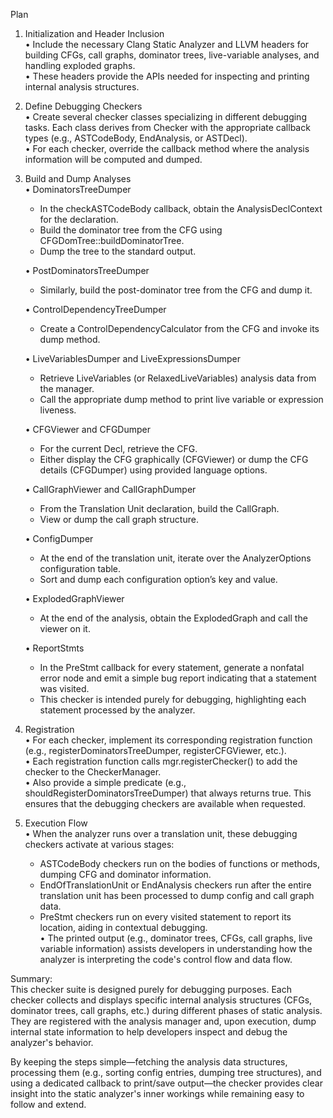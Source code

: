 Plan

1. Initialization and Header Inclusion  
   • Include the necessary Clang Static Analyzer and LLVM headers for building CFGs, call graphs, dominator trees, live-variable analyses, and handling exploded graphs.  
   • These headers provide the APIs needed for inspecting and printing internal analysis structures.

2. Define Debugging Checkers  
   • Create several checker classes specializing in different debugging tasks. Each class derives from Checker with the appropriate callback types (e.g., ASTCodeBody, EndAnalysis, or ASTDecl).  
   • For each checker, override the callback method where the analysis information will be computed and dumped.

3. Build and Dump Analyses  
   • DominatorsTreeDumper  
     - In the checkASTCodeBody callback, obtain the AnalysisDeclContext for the declaration.  
     - Build the dominator tree from the CFG using CFGDomTree::buildDominatorTree.  
     - Dump the tree to the standard output.  
     
   • PostDominatorsTreeDumper  
     - Similarly, build the post-dominator tree from the CFG and dump it.
     
   • ControlDependencyTreeDumper  
     - Create a ControlDependencyCalculator from the CFG and invoke its dump method.
     
   • LiveVariablesDumper and LiveExpressionsDumper  
     - Retrieve LiveVariables (or RelaxedLiveVariables) analysis data from the manager.  
     - Call the appropriate dump method to print live variable or expression liveness.
     
   • CFGViewer and CFGDumper  
     - For the current Decl, retrieve the CFG.  
     - Either display the CFG graphically (CFGViewer) or dump the CFG details (CFGDumper) using provided language options.
     
   • CallGraphViewer and CallGraphDumper  
     - From the Translation Unit declaration, build the CallGraph.  
     - View or dump the call graph structure.
     
   • ConfigDumper  
     - At the end of the translation unit, iterate over the AnalyzerOptions configuration table.  
     - Sort and dump each configuration option’s key and value.
     
   • ExplodedGraphViewer  
     - At the end of the analysis, obtain the ExplodedGraph and call the viewer on it.
     
   • ReportStmts  
     - In the PreStmt callback for every statement, generate a nonfatal error node and emit a simple bug report indicating that a statement was visited.  
     - This checker is intended purely for debugging, highlighting each statement processed by the analyzer.

4. Registration  
   • For each checker, implement its corresponding registration function (e.g., registerDominatorsTreeDumper, registerCFGViewer, etc.).  
   • Each registration function calls mgr.registerChecker<CheckerClass>() to add the checker to the CheckerManager.  
   • Also provide a simple predicate (e.g., shouldRegisterDominatorsTreeDumper) that always returns true. This ensures that the debugging checkers are available when requested.

5. Execution Flow  
   • When the analyzer runs over a translation unit, these debugging checkers activate at various stages:  
     - ASTCodeBody checkers run on the bodies of functions or methods, dumping CFG and dominator information.  
     - EndOfTranslationUnit or EndAnalysis checkers run after the entire translation unit has been processed to dump config and call graph data.  
     - PreStmt checkers run on every visited statement to report its location, aiding in contextual debugging.  
   • The printed output (e.g., dominator trees, CFGs, call graphs, live variable information) assists developers in understanding how the analyzer is interpreting the code's control flow and data flow.

Summary:  
This checker suite is designed purely for debugging purposes. Each checker collects and displays specific internal analysis structures (CFGs, dominator trees, call graphs, etc.) during different phases of static analysis. They are registered with the analysis manager and, upon execution, dump internal state information to help developers inspect and debug the analyzer's behavior.

By keeping the steps simple—fetching the analysis data structures, processing them (e.g., sorting config entries, dumping tree structures), and using a dedicated callback to print/save output—the checker provides clear insight into the static analyzer's inner workings while remaining easy to follow and extend.